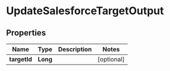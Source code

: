 

# UpdateSalesforceTargetOutput

## Properties

Name | Type | Description | Notes
------------ | ------------- | ------------- | -------------
**targetId** | **Long** |  |  [optional]



